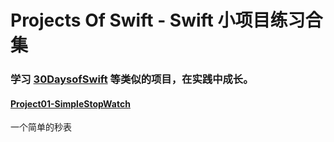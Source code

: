 # Projects Of Swift - Swift 小项目练习合集

### 学习 [30DaysofSwift](https://github.com/allenwong/30DaysofSwift) 等类似的项目，在实践中成长。

#### [Project01-SimpleStopWatch](https://github.com/BlessNeo/Swift-Guide/tree/master/ProjectsOfSwift/Project%2001%20-%20SimpleStopWatch/SimpleStopWatch) 

一个简单的秒表



